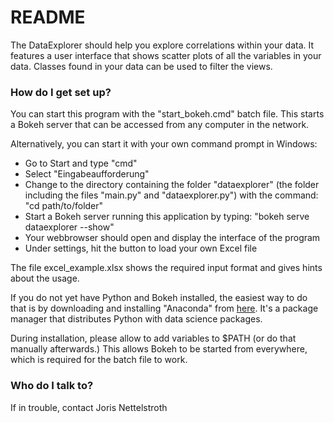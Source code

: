 # README #

The DataExplorer should help you explore correlations within your data. It
features a user interface that shows scatter plots of all the variables in
your data. Classes found in your data can be used to filter the views.

### How do I get set up? ###

You can start this program with the "start_bokeh.cmd" batch file. This starts
a Bokeh server that can be accessed from any computer in the network.
 
Alternatively, you can start it with your own command prompt in Windows:

* Go to Start and type "cmd"
* Select "Eingabeaufforderung"
* Change to the directory containing the folder "dataexplorer" (the folder
  including the files "main.py" and "dataexplorer.py") with the command:
  "cd path/to/folder"
* Start a Bokeh server running this application by typing:
  "bokeh serve dataexplorer --show"
* Your webbrowser should open and display the interface of the program
* Under settings, hit the button to load your own Excel file

The file excel_example.xlsx shows the required input format and gives hints
about the usage.
 
If you do not yet have Python and Bokeh installed, the easiest way to do that
is by downloading and installing "Anaconda" from 
[here](https://www.anaconda.com/download/).
It's a package manager that distributes Python with data science packages.
 
During installation, please allow to add variables to $PATH (or do that
manually afterwards.) This allows Bokeh to be started from everywhere, which
is required for the batch file to work.

### Who do I talk to? ###

If in trouble, contact Joris Nettelstroth


 

 
